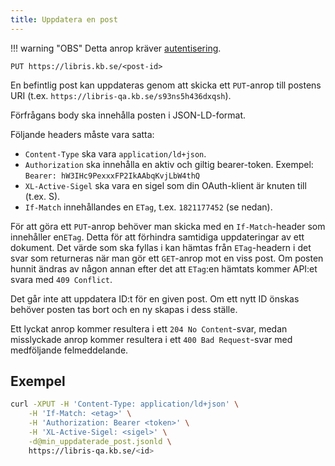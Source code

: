 ```yaml
---
title: Uppdatera en post
---
```


!!! warning "OBS"
    Detta anrop kräver [autentisering](../howto/auth.md).

```
PUT https://libris.kb.se/<post-id>
```

En befintlig post kan uppdateras genom att skicka ett `PUT`-anrop till
postens URI (t.ex. `https://libris-qa.kb.se/s93ns5h436dxqsh`).

Förfrågans body ska innehålla posten i JSON-LD-format.

Följande headers måste vara satta:

* `Content-Type` ska vara `application/ld+json`.
* `Authorization` ska innehålla en aktiv och giltig bearer-token. Exempel: `Bearer: hW3IHc9PexxxFP2IkAAbqKvjLbW4thQ`
* `XL-Active-Sigel` ska vara en sigel som din OAuth-klient är knuten till (t.ex. S).
* `If-Match` innehållandes en `ETag`, t.ex. `1821177452` (se nedan).

För att göra ett `PUT`-anrop behöver man skicka med en `If-Match`-header som
innehåller en`ETag`. Detta för att förhindra samtidiga uppdateringar av ett
dokument. Det värde som ska fyllas i kan hämtas från `ETag`-headern i det svar
som returneras när man gör ett `GET`-anrop mot en viss post. Om posten hunnit
ändras av någon annan efter det att `ETag`:en hämtats kommer API:et svara med
`409 Conflict`.

Det går inte att uppdatera ID:t för en given post. Om ett nytt ID önskas behöver
posten tas bort och en ny skapas i dess ställe.

Ett lyckat anrop kommer resultera i ett `204 No Content`-svar, medan
misslyckade anrop kommer resultera i ett `400 Bad Request`-svar med medföljande
felmeddelande.

## Exempel

```bash title="Shell"
curl -XPUT -H 'Content-Type: application/ld+json' \
    -H 'If-Match: <etag>' \
    -H 'Authorization: Bearer <token>' \
    -H 'XL-Active-Sigel: <sigel>' \
    -d@min_uppdaterade_post.jsonld \
    https://libris-qa.kb.se/<id>
```
